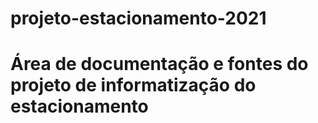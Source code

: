 # projeto-estacionamento-2021
# Área de documentação e fontes do projeto de informatização do estacionamento
